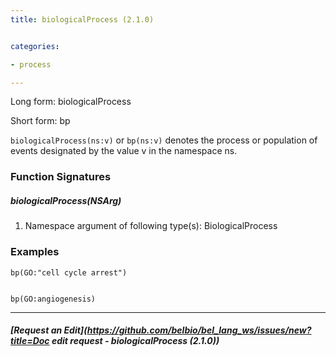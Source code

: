 ```yaml
---
title: biologicalProcess (2.1.0)


categories:

- process

---
```

<!-- COMPUTER GENERATED PAGE!!! DO NOT EDIT DIRECTLY  -->
<!--    must be changed in scripts/templates.py which is processed by scripts/update_refs.py -->

Long form: biologicalProcess

Short form: bp

`biologicalProcess(ns:v)` or `bp(ns:v)` denotes the process or population of events designated by the value v in the namespace ns.




### Function Signatures

##### biologicalProcess(NSArg)

1. Namespace argument of following type(s): BiologicalProcess



### Examples


    bp(GO:"cell cycle arrest")


    bp(GO:angiogenesis)



---
##### [Request an Edit](https://github.com/belbio/bel_lang_ws/issues/new?title=Doc edit request - biologicalProcess (2.1.0))